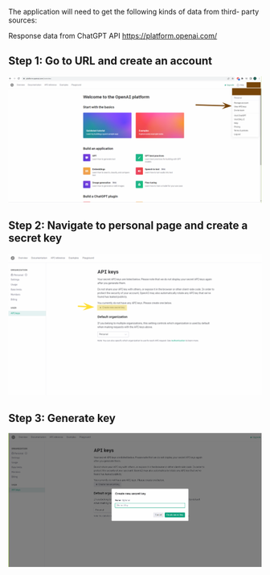 The application will need to get the following kinds of data from third-
party sources:

Response data from ChatGPT API
https://platform.openai.com/

## Step 1: Go to URL and create an account
![1](./Images/1.png)

## Step 2: Navigate to personal page and create a secret key
![2](./Images/2.png)

## Step 3: Generate key
![3](./Images/3.png)

